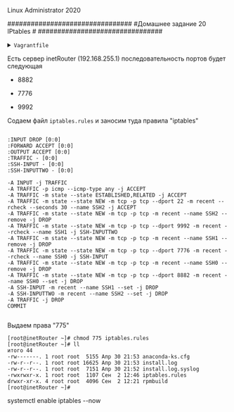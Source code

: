 
Linux Administrator 2020

   ################################
   #Домашнее задание 20 IPtables  #
   ################################

   

<details>
<summary><code>Vagrantfile</code></summary>

```


```

</details>



Есть  сервер inetRouter (192.168.255.1)  последовательность портов будет следующая

- 8882

- 7776

- 9992


Содаем файл <code>iptables.rules</code> и заноcим туда правила "iptables"

```

:INPUT DROP [0:0]
:FORWARD ACCEPT [0:0]
:OUTPUT ACCEPT [0:0]
:TRAFFIC - [0:0]
:SSH-INPUT - [0:0]
:SSH-INPUTTWO - [0:0]

-A INPUT -j TRAFFIC
-A TRAFFIC -p icmp --icmp-type any -j ACCEPT
-A TRAFFIC -m state --state ESTABLISHED,RELATED -j ACCEPT
-A TRAFFIC -m state --state NEW -m tcp -p tcp --dport 22 -m recent --rcheck --seconds 30 --name SSH2 -j ACCEPT
-A TRAFFIC -m state --state NEW -m tcp -p tcp -m recent --name SSH2 --remove -j DROP
-A TRAFFIC -m state --state NEW -m tcp -p tcp --dport 9992 -m recent --rcheck --name SSH1 -j SSH-INPUTTWO
-A TRAFFIC -m state --state NEW -m tcp -p tcp -m recent --name SSH1 --remove -j DROP
-A TRAFFIC -m state --state NEW -m tcp -p tcp --dport 7776 -m recent --rcheck --name SSH0 -j SSH-INPUT
-A TRAFFIC -m state --state NEW -m tcp -p tcp -m recent --name SSH0 --remove -j DROP
-A TRAFFIC -m state --state NEW -m tcp -p tcp --dport 8882 -m recent --name SSH0 --set -j DROP
-A SSH-INPUT -m recent --name SSH1 --set -j DROP
-A SSH-INPUTTWO -m recent --name SSH2 --set -j DROP
-A TRAFFIC -j DROP
COMMIT


```

Выдаем права "775"

```
[root@inetRouter ~]# chmod 775 iptables.rules 
[root@inetRouter ~]# ll
итого 44
-rw-------. 1 root root  5155 Апр 30 21:53 anaconda-ks.cfg
-rw-r--r--. 1 root root 16625 Апр 30 21:53 install.log
-rw-r--r--. 1 root root  7151 Апр 30 21:52 install.log.syslog
-rwxrwxr-x. 1 root root  1107 Сен  2 12:46 iptables.rules
drwxr-xr-x. 4 root root  4096 Сен  2 12:21 rpmbuild
[root@inetRouter ~]# 
```




systemctl enable iptables --now



